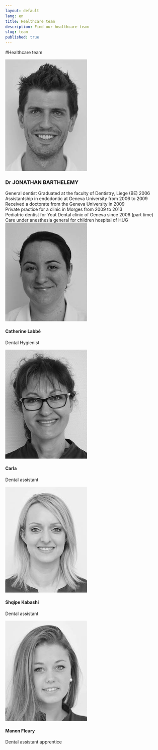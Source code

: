 ```yaml
---
layout: default
lang: en
title: Healthcare team
description: Find our healthcare team
slug: team
published: true
---
```


#Healthcare team

<div class="row team">
  <div class="col-sm-2">
    <img class="media-object" src="/photos/team/dr_barthelemy.jpg" alt="Dr JONATHAN BARTHELEMY">
  </div>
  <div class="col-sm-10">
    <h4 class="media-heading"><h3>Dr JONATHAN BARTHELEMY</h3></h4>
    General dentist
    Graduated at the faculty of Dentistry, Liege (BE) 2006<br />
    Assistantship in endodontic at Geneva University from 2006 to 2009<br />
    Received a doctorate from the Geneva University in 2009<br />
    Private practice for a clinic in Morges from 2009 to 2013<br />
    Pediatric dentist for Yout Dental clinic of Geneva since 2006 (part time)<br />
    Care under anesthesia general for children hospital of HUG
  </div>
</div>

<div class="row team">
  <div class="col-sm-2">
    <img src="/photos/team/catherine.jpg" alt="Catherine">
  </div>
  <div class="col-sm-10">
    <h4 class="media-heading">Catherine Labbé</h4>
    <p>Dental Hygienist</p>
  </div>
</div>

<div class="row team">
  <div class="col-sm-2">
    <img src="/photos/team/carla.jpg" alt="Carla">
  </div>
  <div class="col-sm-10">
    <h4 class="media-heading">Carla</h4>
    <p>Dental assistant</p>
  </div>
</div>

<div class="row team">
  <div class="col-sm-2">
    <img src="/photos/team/shqipe.jpg" alt="Shqipe">
  </div>
  <div class="col-sm-10">
    <h4 class="media-heading">Shqipe Kabashi</h4>
    <p>Dental assistant</p>
  </div>
</div>

<div class="row team">
  <div class="col-sm-2">
    <img src="/photos/team/manon.jpg" alt="Manon">
  </div>
  <div class="col-sm-10">
    <h4 class="media-heading">Manon Fleury</h4>
    <p>Dental assistant apprentice</p>
  </div>
</div>